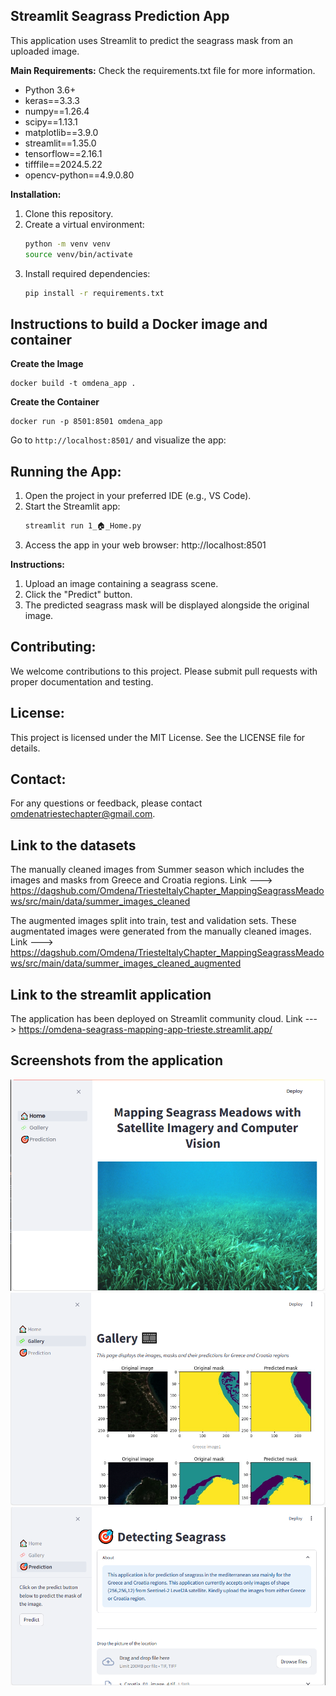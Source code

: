 ## Streamlit Seagrass Prediction App

This application uses Streamlit to predict the seagrass mask from an uploaded image.

**Main Requirements:**
Check the requirements.txt file for more information.

* Python 3.6+
* keras==3.3.3
* numpy==1.26.4
* scipy==1.13.1
* matplotlib==3.9.0
* streamlit==1.35.0
* tensorflow==2.16.1
* tifffile==2024.5.22
* opencv-python==4.9.0.80

**Installation:**

1. Clone this repository.
2. Create a virtual environment:
    ```bash
    python -m venv venv
    source venv/bin/activate
    ```
3. Install required dependencies:
    ```bash
    pip install -r requirements.txt
    ```

## Instructions to build a Docker image and container

**Create the Image**
```
docker build -t omdena_app .
```

**Create the Container**
```
docker run -p 8501:8501 omdena_app
```

Go to ```http://localhost:8501/``` and visualize the app:

## **Running the App:**

1. Open the project in your preferred IDE (e.g., VS Code).
2. Start the Streamlit app:
    ```bash
    streamlit run 1_🏠_Home.py
    ```
3. Access the app in your web browser: http://localhost:8501

**Instructions:**

1. Upload an image containing a seagrass scene.
2. Click the "Predict" button.
3. The predicted seagrass mask will be displayed alongside the original image.

## **Contributing:**

We welcome contributions to this project. Please submit pull requests with proper documentation and testing.

## **License:**

This project is licensed under the MIT License. See the LICENSE file for details.

## **Contact:**

For any questions or feedback, please contact omdenatriestechapter@gmail.com.

## Link to the datasets

The manually cleaned images from Summer season which includes the images and masks from Greece and Croatia regions.
Link ---> https://dagshub.com/Omdena/TriesteItalyChapter_MappingSeagrassMeadows/src/main/data/summer_images_cleaned

The augmented images split into train, test and validation sets. These augmentated images were generated from the manually cleaned images.
Link ---> https://dagshub.com/Omdena/TriesteItalyChapter_MappingSeagrassMeadows/src/main/data/summer_images_cleaned_augmented

## Link to the streamlit application

The application has been deployed on Streamlit community cloud. 
Link ---> https://omdena-seagrass-mapping-app-trieste.streamlit.app/

## Screenshots from the application

![Home View](./src/Home.png)
![Gallery](./src/Gallery.png)
![Prediction](./src/prediction.PNG)
